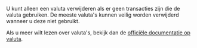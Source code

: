 U kunt alleen een valuta verwijderen als er geen transacties zijn die de valuta gebruiken. De meeste valuta's kunnen veilig worden verwijderd wanneer u deze niet gebruikt.

Als u meer wilt lezen over valuta's, bekijk dan de [officiële documentatie op valuta](https://firefly-iii.readthedocs.io/en/latest/concepts/currencies.html).